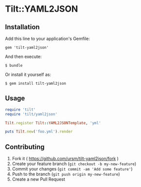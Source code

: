 # Tilt::YAML2JSON

## Installation

Add this line to your application's Gemfile:

    gem 'tilt-yaml2json'

And then execute:

    $ bundle

Or install it yourself as:

    $ gem install tilt-yaml2json

## Usage

``` ruby
require 'tilt'
require 'tilt/yaml2json'

Tilt.register Tilt::YAML2JSONTemplate, 'yml'

puts Tilt.new('foo.yml').render
```

## Contributing

1. Fork it ( https://github.com/ursm/tilt-yaml2json/fork )
2. Create your feature branch (`git checkout -b my-new-feature`)
3. Commit your changes (`git commit -am 'Add some feature'`)
4. Push to the branch (`git push origin my-new-feature`)
5. Create a new Pull Request
